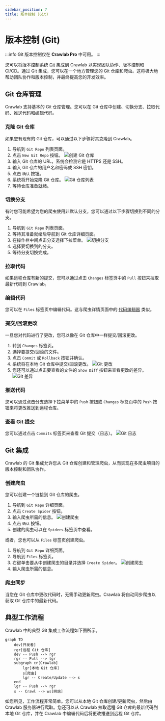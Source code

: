 ```yaml
---
sidebar_position: 7
title: 版本控制 (Git)
---
```


# 版本控制 (Git)

:::info
Git 版本控制仅在 **Crawlab Pro** 中可用。
:::

您可以将版本控制系统 [Git](https://git-scm.com/) 集成到 Crawlab 以实现团队协作、版本控制和 CI/CD。通过 Git 集成，您可以在一个地方管理您的 Git 仓库和爬虫。这将极大地帮助团队协作和版本控制，并最终提高您的开发效率。

## Git 仓库管理

Crawlab 支持基本的 Git 仓库管理。您可以在 Git 仓库中创建、切换分支、拉取代码、推送代码和编辑代码。

### 克隆 Git 仓库

如果您有现有的 Git 仓库，可以通过以下步骤将其克隆到 Crawlab。

1. 导航到 `Git Repo` 列表页面。
2. 点击 `New Git Repo` 按钮。
   ![创建 Git 仓库](/img/guides/version-control/create-git-repo.png)
3. 输入 Git 仓库的 URL，系统会检测它是 HTTPS 还是 SSH。
4. 输入 Git 仓库的用户名和密码或 SSH 密钥。
5. 点击 `确认` 按钮。
6. 系统将开始克隆 Git 仓库。
   ![Git 仓库列表](/img/guides/version-control/git-repo-list.png)
7. 等待仓库准备就绪。

### 切换分支

有时您可能希望为您的爬虫使用非默认分支。您可以通过以下步骤切换到不同的分支。

1. 导航到 `Git Repo` 列表页面。
2. 等待其准备就绪后导航到 Git 仓库详细页面。
3. 在操作栏中间点击分支选择下拉菜单。
   ![切换分支](/img/guides/version-control/switch-branch.png)
4. 选择要切换到的分支。
5. 等待分支切换完成。

### 拉取代码

如果远程仓库有新的提交，您可以通过点击 `Changes` 标签页中的 `Pull` 按钮来拉取最新代码到 Crawlab。

### 编辑代码

您可以在 `Files` 标签页中编辑代码。这与爬虫详情页面中的 [代码编辑器](../code-editor/index.md) 类似。

### 提交/回滚更改

一旦您对代码进行了更改，您可以像在 Git 仓库中一样提交/回滚更改。

1. 转到 `Changes` 标签页。
2. 选择要提交/回滚的文件。
3. 点击 `Commit` 或 `Rollback` 按钮并确认。
4. 系统将在本地 Git 仓库中提交/回滚更改。
   ![Git 更改](/img/guides/version-control/git-changes.png)
5. 您还可以通过点击要查看的文件的 `Show Diff` 按钮来查看更改的差异。
   ![Git 差异](/img/guides/version-control/git-diff.png)

### 推送代码

您可以通过点击分支选择下拉菜单中的 `Push` 按钮或 `Changes` 标签页中的 `Push` 按钮来将更改推送到远程仓库。

### 查看 Git 提交

您可以通过点击 `Commits` 标签页来查看 Git 提交（日志）。
![Git 日志](/img/guides/version-control/git-commits.png)

## Git 集成

Crawlab 的 Git 集成允许您从 Git 仓库创建和管理爬虫，从而实现在多爬虫项目的版本控制和团队协作。

### 创建爬虫

您可以创建一个链接到 Git 仓库的爬虫。

1. 导航到 `Git Repo` 详细页面。
2. 点击 `Create Spider` 按钮。
3. 输入爬虫所需的信息。
   ![创建爬虫](/img/guides/version-control/create-spider.png)
4. 点击 `确认` 按钮。
5. 创建的爬虫可以在 `Spiders` 标签页中查看。

或者，您也可以从 `Files` 标签页创建爬虫。

1. 导航到 `Git Repo` 详细页面。
2. 导航到 `Files` 标签页。
3. 右键单击要从中创建爬虫的目录并选择 `Create Spider`。
   ![创建爬虫](/img/guides/version-control/create-spider-files.png)
4. 输入爬虫所需的信息。

### 爬虫同步

当您在 Git 仓库中更改代码时，无需手动更新爬虫。Crawlab 将自动同步爬虫以获取 Git 仓库中的最新代码。

## 典型工作流程

Crawlab 中的典型 Git 集成工作流程如下图所示。

```mermaid
graph TD
    dev[开发者]
    rgr[远程 Git 仓库]
    dev -- Push --> rgr
    rgr -- Pull --> lgr
    subgraph cr[Crawlab]
        lgr[本地 Git 仓库]
        s[爬虫]
        lgr -- Create/Update --> s
    end
    lgr -- Push --> rgr
    s -- Crawl --> ws[网站]
``` 

如您所见，工作流程非常简单。您可以从本地 Git 仓库创建/更新爬虫，然后由 Crawlab 服务器进行爬取。您还可以从 Crawlab 拉取远程 Git 仓库的最新代码到本地 Git 仓库，并在 Crawlab 中编辑代码后将更改推送到远程 Git 仓库。